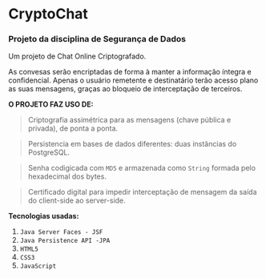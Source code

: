 # CryptoChat
### Projeto da disciplina de Segurança de Dados

Um projeto de Chat Online Criptografado. 

As convesas serão encriptadas de forma à manter a informação íntegra e confidencial. Apenas o usuário remetente e destinatário terão acesso plano as suas mensagens, graças ao bloqueio de interceptação de terceiros. 

**O PROJETO FAZ USO DE:**
> Criptografia assimétrica para as mensagens (chave pública e privada), de ponta a ponta.

> Persistencia em bases de dados diferentes: duas instâncias do PostgreSQL.

> Senha codigicada com ``MD5`` e armazenada como ``String`` formada pelo hexadecimal dos bytes.

> Certificado digital para impedir interceptação de mensagem da saída do client-side ao server-side. 

**Tecnologias usadas:**
1. ``Java Server Faces - JSF``
2. ``Java Persistence API -JPA``
3. ``HTML5``
4. ``CSS3``
5. ``JavaScript``


